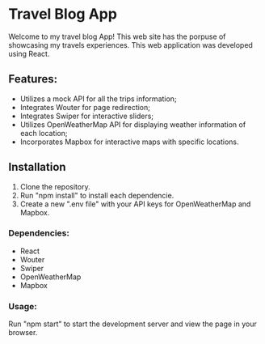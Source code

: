 #  Travel Blog App

Welcome to my travel blog App! This web site has the porpuse of showcasing my travels experiences. This web application was developed using React.

## Features:

- Utilizes a mock API for all the trips information;
- Integrates Wouter for page redirection;
- Integrates Swiper for interactive sliders;
- Utilizes OpenWeatherMap API for displaying weather information of each location;
- Incorporates Mapbox for interactive maps with specific locations.

## Installation
1. Clone the repository.
2. Run "npm install" to install each dependencie.
3. Create a new ".env file" with your API keys for OpenWeatherMap and Mapbox.

### Dependencies:
 - React
 - Wouter
 - Swiper
 - OpenWeatherMap
 - Mapbox


 ### Usage: 
 Run "npm start" to start the development server and view the page in your browser.